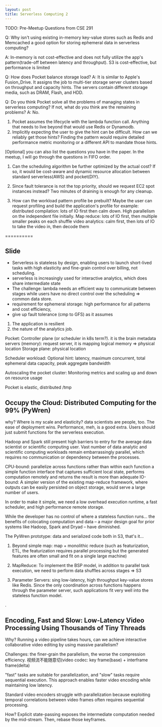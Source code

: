 ```yaml
---
layout: post
title: Serverless Computing 2
---
```


TODO: Pre-Meetup Questions from CSE 291

Q: Why isn't using existing in-memory key-value stores such as Redis and Memcached a good option for storing ephemeral data in serverless computing?

A: In-memory is not cost-effective and does not fully utilize the app's pattern(trade-off between latency and throughput). S3 is cost-effective, but performance is limited

Q: How does Pocket balance storage load?
A: It is similar to Apple's Fusion_Drive. It assigns the job to multi-tier storage server clusters based on throughput and capacity hints. The servers contain different storage media, such as DRAM, Flash, and HDD.

Q: Do you think Pocket solve all the problems of managing states in serverless computing? If not, what do you think are the remaining problems?
A: No.
1. Pocket assumes the lifecycle with the lambda function call. Anything that needs to live beyond that would use Redis or Dynamodb.
2. Implicitly expecting the user to give the hint can be difficult. How can we reliably get those hints? Finding the pattern would require detailed performance metric monitoring or a different API to mandate those hints.


[Optional] you can also list the questions you have in the paper. In the meetup, I will go through the questions in FIFO order. 

1. Can the scheduling algorithm be further optimized by the actual cost? If so, it would be cost-aware and dynamic resource allocation between standard serverless(AWS) and pocket(DIY).

2. Since fault tolerance is not the top priority, should we request EC2 spot instances instead? Two minutes of draining is enough for any cleanup.

3. How can the workload pattern profile be prebuilt? Maybe the user can request profiling and build the application's profile 
for example: 
distributed compilation: lots of IO first then calm down. High parallelism on the independent file initially. 
Map reduce: lots of IO first, then multiple smaller peaks on each shuffle
video analytics: calm first, then lots of IO to take the video in, then decode them

==========

## Slide
* Serverless is stateless by design, enabling users to launch short-lived tasks with high elasticity and fine-grain control over billing, not scheduling.
* serverless is increasingly used for interactive analytics, which does share intermediate state
* The challenge: lambda needs an efficient way to communicate between stages while users have no direct control over the scheduling => common data store.
* requirement for ephemeral storage: high performance for all patterns and cost efficiency, 
* give up fault tolerance (cmp to GFS) as it assumes 
1. The application is resilient 
2. the nature of the analytics job.

Pocket:
Controller plane (or scheduler in k8s term?). it is the brain
metadata servers (memory): request server, it is mapping logical memory => physical location
Storage plane: physical location

Scheduler workload:
Optional hint: latency, maximum concurrent, total ephemeral data capacity, peak aggregate bandwidth

Autoscaling the pocket cluster:
Monitoring metrics and scaling up and down on resource usage

Pocket is elastic, distributed /tmp

## Occupy the Cloud: Distributed Computing for the 99% (PyWren)
why? 
Where is my scale and elasticity?
data scientists are people, too. The ease of deployment wins. Performance, meh, is a good extra. Users should just submit functions for the serverless execution.

Hadoop and Spark still present high barriers to entry for the average data scientist or scientific computing user.
Vast number of data analytic and scientific computing workloads remain embarrassingly parallel, which requires no communication or dependency between the processes. 

CPU-bound: parallelize across functions rather than within each function a simple function interface that captures sufficient local state, performs computation remotely and returns the result is more than adequate
IO-bound: A simpler version of the existing map-reduce framework, where outputs can be easily persisted on object storage, would serve a large number of users.

In order to make it simple, we need a low overhead execution runtime, a fast scheduler, and high performance remote storage.

While the developer has no control of where a stateless function runs… the benefits of colocating computation and data – a major design goal for prior systems like Hadoop, Spark and Dryad – have diminished.

The PyWren prototype: data and serialized code both in S3, that's it…

1. Beyond simple map: 
map + monolithic reduce (such as featurization, ETL, the featurization requires parallel processing but the generated features are often small and fit on a single large machine)

2. MapReduce: 
To implement the BSP model, in addition to parallel task execution, we need to perform data shuffles across stages => S3

3. Parameter Servers: sing low-latency, high throughput key-value stores like Redis. Since the only coordination across functions happens through the parameter server, such applications fit very well into the stateless function model.

.

## Encoding, Fast and Slow: Low-Latency Video Processing Using Thousands of Tiny Threads
Why?
Running a video pipeline takes hours, can we achieve interactive collaborative video editing by using massive parallelism?

Challenges:  the finer-grain the parallelism, the worse the compression efficiency. 视频流不能随意切(video codec: key frame(base) + interframe frame(delta)

"fast" tasks are suitable for parallelization, and "slow" tasks require sequential execution. This approach enables faster video encoding while maintaining low latency.

Standard video encoders struggle with parallelization because exploiting temporal correlations between video frames often requires sequential processing.

How? Explicit state-passing exposes the intermediate computation needed by the mid-stream. Then, rebase those keyframes.
